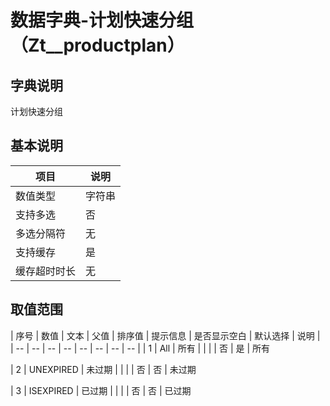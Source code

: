# 数据字典-计划快速分组（Zt__productplan）
## 字典说明
计划快速分组

## 基本说明
| 项目 | 说明 |
| -- | -- |
| 数值类型 | 字符串 |
| 支持多选 | 否 |
| 多选分隔符 | 无 |
| 支持缓存 | 是 |
| 缓存超时时长 | 无 |

## 取值范围
| 序号 | 数值 | 文本 | 父值 | 排序值 | 提示信息 | 是否显示空白 | 默认选择 | 说明 |
| -- | -- | -- | -- | -- | -- | -- | -- |
| 1 | All | 所有 |  |  |  | 否 | 是 | 所有

| 2 | UNEXPIRED | 未过期 |  |  |  | 否 | 否 | 未过期

| 3 | ISEXPIRED | 已过期 |  |  |  | 否 | 否 | 已过期



